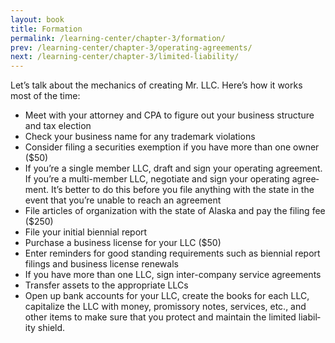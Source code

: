 ```yaml
---
layout: book
title: Formation
permalink: /learning-center/chapter-3/formation/
prev: /learning-center/chapter-3/operating-agreements/
next: /learning-center/chapter-3/limited-liability/
---
```


Let’s talk about the mechan­ics of cre­at­ing Mr. LLC. Here’s how it works most of the time:

<ul><li>Meet with your attor­ney and CPA to fig­ure out your busi­ness struc­ture and tax election</li>
<li>Check your busi­ness name for any trade­mark violations</li>
<li>Con­sider fil­ing a secu­ri­ties exemp­tion if you have more than one owner ($50)</li>
<li>If you’re a sin­gle mem­ber LLC, draft and sign your oper­at­ing agree­ment. If you’re a multi-member LLC, nego­ti­ate and sign your oper­at­ing agree­ment. It’s bet­ter to do this before you file any­thing with the state in the event that you’re unable to reach an agreement</li>
<li>File arti­cles of orga­ni­za­tion with the state of Alaska and pay the fil­ing fee ($250)</li>
<li>File your ini­tial bien­nial report</li>
<li>Pur­chase a busi­ness license for your LLC ($50)</li>
<li>Enter reminders for good stand­ing require­ments such as bien­nial report fil­ings and busi­ness license renewals</li>
<li>If you have more than one LLC, sign inter-company ser­vice agreements</li>
<li>Trans­fer assets to the appro­pri­ate LLCs</li>
<li>Open up bank accounts for your LLC, cre­ate the books for each LLC, cap­i­tal­ize the LLC with money, promis­sory notes, ser­vices, etc., and other items to make sure that you pro­tect and main­tain the lim­ited lia­bil­ity shield.</li></ul>

